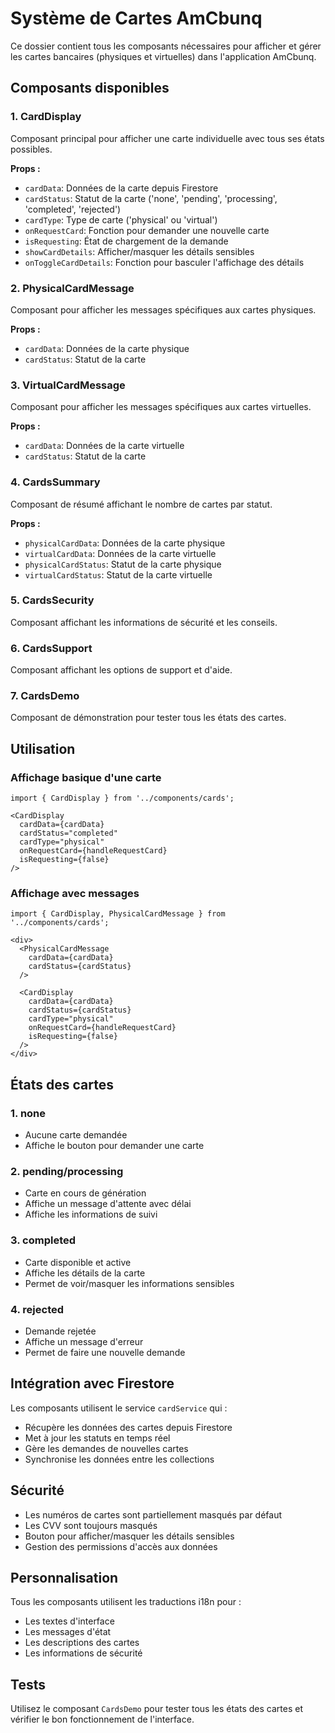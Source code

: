 # Système de Cartes AmCbunq

Ce dossier contient tous les composants nécessaires pour afficher et gérer les cartes bancaires (physiques et virtuelles) dans l'application AmCbunq.

## Composants disponibles

### 1. CardDisplay
Composant principal pour afficher une carte individuelle avec tous ses états possibles.

**Props :**
- `cardData`: Données de la carte depuis Firestore
- `cardStatus`: Statut de la carte ('none', 'pending', 'processing', 'completed', 'rejected')
- `cardType`: Type de carte ('physical' ou 'virtual')
- `onRequestCard`: Fonction pour demander une nouvelle carte
- `isRequesting`: État de chargement de la demande
- `showCardDetails`: Afficher/masquer les détails sensibles
- `onToggleCardDetails`: Fonction pour basculer l'affichage des détails

### 2. PhysicalCardMessage
Composant pour afficher les messages spécifiques aux cartes physiques.

**Props :**
- `cardData`: Données de la carte physique
- `cardStatus`: Statut de la carte

### 3. VirtualCardMessage
Composant pour afficher les messages spécifiques aux cartes virtuelles.

**Props :**
- `cardData`: Données de la carte virtuelle
- `cardStatus`: Statut de la carte

### 4. CardsSummary
Composant de résumé affichant le nombre de cartes par statut.

**Props :**
- `physicalCardData`: Données de la carte physique
- `virtualCardData`: Données de la carte virtuelle
- `physicalCardStatus`: Statut de la carte physique
- `virtualCardStatus`: Statut de la carte virtuelle

### 5. CardsSecurity
Composant affichant les informations de sécurité et les conseils.

### 6. CardsSupport
Composant affichant les options de support et d'aide.

### 7. CardsDemo
Composant de démonstration pour tester tous les états des cartes.

## Utilisation

### Affichage basique d'une carte
```tsx
import { CardDisplay } from '../components/cards';

<CardDisplay
  cardData={cardData}
  cardStatus="completed"
  cardType="physical"
  onRequestCard={handleRequestCard}
  isRequesting={false}
/>
```

### Affichage avec messages
```tsx
import { CardDisplay, PhysicalCardMessage } from '../components/cards';

<div>
  <PhysicalCardMessage 
    cardData={cardData}
    cardStatus={cardStatus}
  />
  
  <CardDisplay
    cardData={cardData}
    cardStatus={cardStatus}
    cardType="physical"
    onRequestCard={handleRequestCard}
    isRequesting={false}
  />
</div>
```

## États des cartes

### 1. none
- Aucune carte demandée
- Affiche le bouton pour demander une carte

### 2. pending/processing
- Carte en cours de génération
- Affiche un message d'attente avec délai
- Affiche les informations de suivi

### 3. completed
- Carte disponible et active
- Affiche les détails de la carte
- Permet de voir/masquer les informations sensibles

### 4. rejected
- Demande rejetée
- Affiche un message d'erreur
- Permet de faire une nouvelle demande

## Intégration avec Firestore

Les composants utilisent le service `cardService` qui :
- Récupère les données des cartes depuis Firestore
- Met à jour les statuts en temps réel
- Gère les demandes de nouvelles cartes
- Synchronise les données entre les collections

## Sécurité

- Les numéros de cartes sont partiellement masqués par défaut
- Les CVV sont toujours masqués
- Bouton pour afficher/masquer les détails sensibles
- Gestion des permissions d'accès aux données

## Personnalisation

Tous les composants utilisent les traductions i18n pour :
- Les textes d'interface
- Les messages d'état
- Les descriptions des cartes
- Les informations de sécurité

## Tests

Utilisez le composant `CardsDemo` pour tester tous les états des cartes et vérifier le bon fonctionnement de l'interface.
